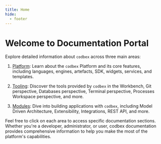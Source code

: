 ```yaml
---
title: Home
hide:
  - footer
---
```


# Welcome to Documentation Portal

Explore detailed information about `codbex` across three main areas:

1. [Platform](platform/index.md): Learn about the `codbex` Platform and its core features, including languages, engines, artefacts, SDK, widgets, services, and templates.

2. [Tooling](tooling/index.md): Discover the tools provided by `codbex` in the Workbench, Git perspective, Databases perspective, Terminal perspective, Processes Workspace perspective, and more.

3. [Modules](modules/index.md): Dive into building applications with `codbex`, including Model Driven Architecture, Extensibility, Integrations, REST API, and more.

Feel free to click on each area to access specific documentation sections. Whether you're a developer, administrator, or user, codbex documentation provides comprehensive information to help you make the most of the platform's capabilities.

